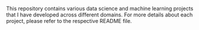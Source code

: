 This repository contains various data science and machine learning projects that I have developed across different domains. For more details about each project, please refer to the respective README file.